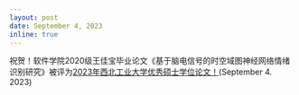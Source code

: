 ```yaml
---
layout: post
date: September 4, 2023
inline: true
---
```


祝贺！软件学院2020级王佳宝毕业论文《基于脑电信号的时空域图神经网络情绪识别研究》被评为<a href="https://gs.nwpu.edu.cn/info/2141/18867.htm">2023年西北工业大学优秀硕士学位论文！</a>(September 4. 2023)
